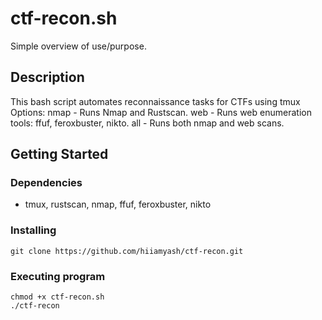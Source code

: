 # ctf-recon.sh

Simple overview of use/purpose.

## Description

This bash script automates reconnaissance tasks for CTFs using tmux
Options:
nmap - Runs Nmap and Rustscan.
web - Runs web enumeration tools: ffuf, feroxbuster, nikto.
all - Runs both nmap and web scans.

## Getting Started

### Dependencies

* tmux, rustscan, nmap, ffuf, feroxbuster, nikto

### Installing
```
git clone https://github.com/hiiamyash/ctf-recon.git
```
### Executing program

```
chmod +x ctf-recon.sh
./ctf-recon
```



